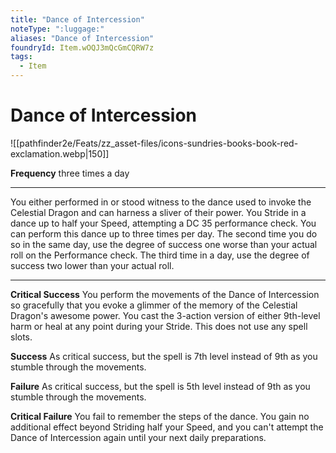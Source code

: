 ```yaml
---
title: "Dance of Intercession"
noteType: ":luggage:"
aliases: "Dance of Intercession"
foundryId: Item.wOQJ3mQcGmCQRW7z
tags:
  - Item
---
```


# Dance of Intercession
![[pathfinder2e/Feats/zz_asset-files/icons-sundries-books-book-red-exclamation.webp|150]]

**Frequency** three times a day

* * *

You either performed in or stood witness to the dance used to invoke the Celestial Dragon and can harness a sliver of their power. You Stride in a dance up to half your Speed, attempting a DC 35 performance check. You can perform this dance up to three times per day. The second time you do so in the same day, use the degree of success one worse than your actual roll on the Performance check. The third time in a day, use the degree of success two lower than your actual roll.

* * *

**Critical Success** You perform the movements of the Dance of Intercession so gracefully that you evoke a glimmer of the memory of the Celestial Dragon's awesome power. You cast the 3-action version of either 9th-level harm or heal at any point during your Stride. This does not use any spell slots.

**Success** As critical success, but the spell is 7th level instead of 9th as you stumble through the movements.

**Failure** As critical success, but the spell is 5th level instead of 9th as you stumble through the movements.

**Critical Failure** You fail to remember the steps of the dance. You gain no additional effect beyond Striding half your Speed, and you can't attempt the Dance of Intercession again until your next daily preparations.
